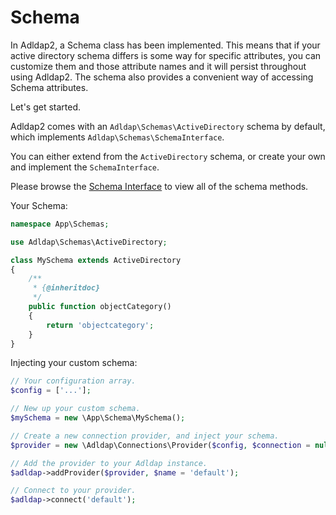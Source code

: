 # Schema

In Adldap2, a Schema class has been implemented. This means that if your
active directory schema differs is some way for specific attributes,
you can customize them and those attribute names and it will
persist throughout using Adldap2. The schema also provides
a convenient way of accessing Schema attributes.

Let's get started.

Adldap2 comes with an `Adldap\Schemas\ActiveDirectory` schema by default, which implements `Adldap\Schemas\SchemaInterface`.

You can either extend from the `ActiveDirectory` schema, or create your own and implement the `SchemaInterface`.

Please browse the [Schema Interface](/src/Schemas/SchemaInterface.php) to view all of the schema methods.

Your Schema:

```php
namespace App\Schemas;

use Adldap\Schemas\ActiveDirectory;

class MySchema extends ActiveDirectory
{
    /**
     * {@inheritdoc}
     */
    public function objectCategory()
    {
        return 'objectcategory';
    }
}
```

Injecting your custom schema:

```php
// Your configuration array.
$config = ['...'];

// New up your custom schema.
$mySchema = new \App\Schema\MySchema();

// Create a new connection provider, and inject your schema.
$provider = new \Adldap\Connections\Provider($config, $connection = null, $mySchema);

// Add the provider to your Adldap instance.
$adldap->addProvider($provider, $name = 'default');

// Connect to your provider.
$adldap->connect('default');
```
